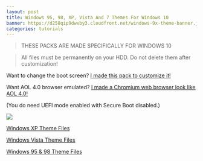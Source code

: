 ```yaml
---
layout: post
title: Windows 95, 98, XP, Vista And 7 Themes For Windows 10
banner: https://d258qip9dwvby3.cloudfront.net/windows-9x-theme-banner.jpg
categories: tutorials
---
```


> THESE PACKS ARE MADE SPECIFICALLY FOR WINDOWS 10

> All files must be permanently on your HDD. Do not delete them after customization!

Want to change the boot screen? [I made this pack to customize it!](https://newagesoldier.b-cdn.net/downloads/win10%20bootup%20screen%20changer.zip)

Want AOL 4.0 browser emulated? [I made a Chromium web browser look like AOL 4.0!](https://github.com/erfg12/AOL_4.0_Emu)

(You do need UEFI mode enabled with Secure Boot disabled.)

<div class='video'>
<a href='https://www.youtube.com/watch?v=eN4ajmEyiDU' title='Click here to watch the video!' target='_BLANK'><i class="svg-icon youtube"></i><div class="play"></div><img src="https://img.youtube.com/vi/eN4ajmEyiDU/0.jpg" /></a>
</div>

[Windows XP Theme Files](https://newagesoldier.b-cdn.net/downloads/WIN%20XP%20THEME.zip)

[Windows Vista Theme Files](https://newagesoldier.b-cdn.net/downloads/WIN%20VISTA%20THEME.zip)

[Windows 95 & 98 Theme Files](https://newagesoldier.b-cdn.net/downloads/WIN%209X%20THEME.zip)
